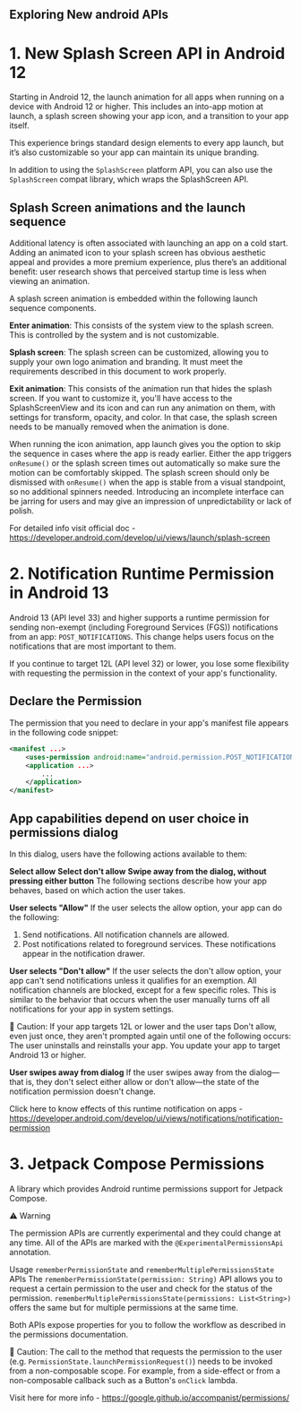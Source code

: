 ## Exploring New android APIs


# 1. New Splash Screen API in Android 12

Starting in Android 12, the launch animation for all apps when running on a device with Android 12 or higher. This includes an into-app motion at launch, a splash screen showing your app icon, and a transition to your app itself.

This experience brings standard design elements to every app launch, but it’s also customizable so your app can maintain its unique branding.

In addition to using the ```SplashScreen``` platform API, you can also use the ```SplashScreen``` compat library, which wraps the SplashScreen API.


## Splash Screen animations and the launch sequence
Additional latency is often associated with launching an app on a cold start. Adding an animated icon to your splash screen has obvious aesthetic appeal and provides a more premium experience, plus there’s an additional benefit: user research shows that perceived startup time is less when viewing an animation.

A splash screen animation is embedded within the following launch sequence components.

**Enter animation**: This consists of the system view to the splash screen. This is controlled by the system and is not customizable.

**Splash screen**: The splash screen can be customized, allowing you to supply your own logo animation and branding. It must meet the requirements described in this document to work properly.

**Exit animation**: This consists of the animation run that hides the splash screen. If you want to customize it, you'll have access to the SplashScreenView and its icon and can run any animation on them, with settings for transform, opacity, and color. In that case, the splash screen needs to be manually removed when the animation is done.

When running the icon animation, app launch gives you the option to skip the sequence in cases where the app is ready earlier. Either the app triggers ```onResume()``` or the splash screen times out automatically so make sure the motion can be comfortably skipped. The splash screen should only be dismissed with ```onResume()``` when the app is stable from a visual standpoint, so no additional spinners needed. Introducing an incomplete interface can be jarring for users and may give an impression of unpredictability or lack of polish.

For detailed info visit official doc - https://developer.android.com/develop/ui/views/launch/splash-screen

# 2. Notification Runtime Permission in Android 13

Android 13 (API level 33) and higher supports a runtime permission for sending non-exempt (including Foreground Services (FGS)) notifications from an app: ```POST_NOTIFICATIONS```. This change helps users focus on the notifications that are most important to them.

If you continue to target 12L (API level 32) or lower, you lose some flexibility with requesting the permission in the context of your app's functionality.

## Declare the Permission

The permission that you need to declare in your app's manifest file appears in the following code snippet:

```xml
<manifest ...>
    <uses-permission android:name="android.permission.POST_NOTIFICATIONS"/>
    <application ...>
        ...
    </application>
</manifest>
```

## App capabilities depend on user choice in permissions dialog
In this dialog, users have the following actions available to them:

**Select allow** 
**Select don't allow**
**Swipe away from the dialog, without pressing either button**
The following sections describe how your app behaves, based on which action the user takes.

**User selects "Allow"**
If the user selects the allow option, your app can do the following:

1. Send notifications. All notification channels are allowed.
2. Post notifications related to foreground services. These notifications appear in the notification drawer.

**User selects "Don't allow"**
If the user selects the don't allow option, your app can't send notifications unless it qualifies for an exemption. All notification channels are blocked, except for a few specific roles. This is similar to the behavior that occurs when the user manually turns off all notifications for your app in system settings.

🛑 Caution: If your app targets 12L or lower and the user taps Don't allow, even just once, they aren't prompted again until one of the following occurs:
The user uninstalls and reinstalls your app.
You update your app to target Android 13 or higher.

**User swipes away from dialog**
If the user swipes away from the dialog—that is, they don't select either allow or don't allow—the state of the notification permission doesn't change.

Click here to know effects of this runtime notification on apps - https://developer.android.com/develop/ui/views/notifications/notification-permission

# 3. Jetpack Compose Permissions

A library which provides Android runtime permissions support for Jetpack Compose.

⚠ Warning

The permission APIs are currently experimental and they could change at any time. All of the APIs are marked with the ```@ExperimentalPermissionsApi``` annotation.

Usage
```rememberPermissionState``` and ```rememberMultiplePermissionsState``` APIs
The ```rememberPermissionState(permission: String)``` API allows you to request a certain permission to the user and check for the status of the permission. ```rememberMultiplePermissionsState(permissions: List<String>)``` offers the same but for multiple permissions at the same time.

Both APIs expose properties for you to follow the workflow as described in the permissions documentation.

🛑 Caution: The call to the method that requests the permission to the user (e.g. ```PermissionState.launchPermissionRequest()```) needs to be invoked from a non-composable scope. For example, from a side-effect or from a non-composable callback such as a Button's ```onClick``` lambda.

Visit here for more info - https://google.github.io/accompanist/permissions/



